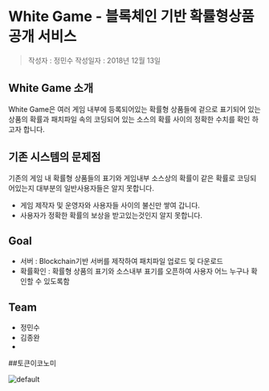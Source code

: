 # White Game - 블록체인 기반 확률형상품 공개 서비스
>작성자 : 정민수
>작성일자 : 2018년 12월 13일

## White Game 소개
White Game은 여러 게임 내부에 등록되어있는 확률형 상품들에 겉으로 표기되어 있는 상품의 확률과 패치파일 속의 코딩되어 있는 소스의 확률 사이의 정확한 수치를 확인 하고자 합니다.

## 기존 시스템의 문제점
기존의 게임 내 확률형 상품들의 표기와 게임내부 소스상의 확률이 같은 확률로 코딩되어있는지 대부분의 일반사용자들은 알지 못합니다.

- 게임 제작자 및 운영자와 사용자들 사이의 불신만 쌓여 갑니다.
- 사용자가 정확한 확률의 보상을 받고있는것인지 알지 못합니다.

## Goal
- 서버 : Blockchain기반 서버를 제작하여 패치파일 업로드 및 다운로드
- 확률확인 : 확률형 상품의 표기와 소스내부 표기를 오픈하여 사용자 어느 누구나 확인할 수 있도록함

## Team
- 정민수
- 김종완
- 

##토큰이코노미

![default](https://user-images.githubusercontent.com/45847614/49935940-cb990780-ff15-11e8-84f0-851f34d9a4b1.jpg)
